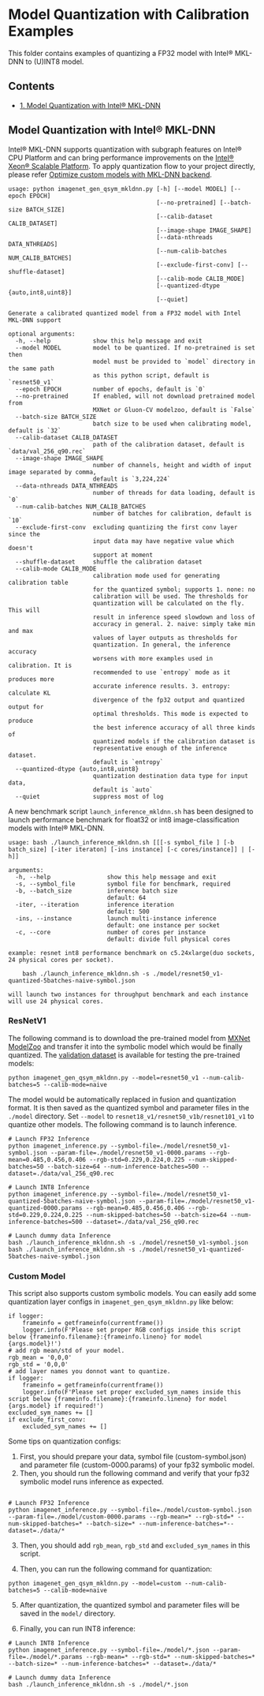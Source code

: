 <!--- Licensed to the Apache Software Foundation (ASF) under one -->
<!--- or more contributor license agreements.  See the NOTICE file -->
<!--- distributed with this work for additional information -->
<!--- regarding copyright ownership.  The ASF licenses this file -->
<!--- to you under the Apache License, Version 2.0 (the -->
<!--- "License"); you may not use this file except in compliance -->
<!--- with the License.  You may obtain a copy of the License at -->
<!--- -->
<!---   http://www.apache.org/licenses/LICENSE-2.0 -->
<!--- -->
<!--- Unless required by applicable law or agreed to in writing, -->
<!--- software distributed under the License is distributed on an -->
<!--- "AS IS" BASIS, WITHOUT WARRANTIES OR CONDITIONS OF ANY -->
<!--- KIND, either express or implied.  See the License for the -->
<!--- specific language governing permissions and limitations -->
<!--- under the License. -->

# Model Quantization with Calibration Examples

This folder contains examples of quantizing a FP32 model with Intel® MKL-DNN to (U)INT8 model.

<h2 id="0">Contents</h2>

* [1. Model Quantization with Intel® MKL-DNN](#1)
<h2 id="1">Model Quantization with Intel® MKL-DNN</h2>

Intel® MKL-DNN supports quantization with subgraph features on Intel® CPU Platform and can bring performance improvements on the [Intel® Xeon® Scalable Platform](https://www.intel.com/content/www/us/en/processors/xeon/scalable/xeon-scalable-platform.html). To apply quantization flow to your project directly, please refer [Optimize custom models with MKL-DNN backend](#TODO(agrygielski)).

```
usage: python imagenet_gen_qsym_mkldnn.py [-h] [--model MODEL] [--epoch EPOCH]
                                          [--no-pretrained] [--batch-size BATCH_SIZE]
                                          [--calib-dataset CALIB_DATASET]
                                          [--image-shape IMAGE_SHAPE]
                                          [--data-nthreads DATA_NTHREADS]
                                          [--num-calib-batches NUM_CALIB_BATCHES]
                                          [--exclude-first-conv] [--shuffle-dataset]
                                          [--calib-mode CALIB_MODE]
                                          [--quantized-dtype {auto,int8,uint8}]
                                          [--quiet]

Generate a calibrated quantized model from a FP32 model with Intel MKL-DNN support

optional arguments:
  -h, --help            show this help message and exit
  --model MODEL         model to be quantized. If no-pretrained is set then
                        model must be provided to `model` directory in the same path
                        as this python script, default is `resnet50_v1`
  --epoch EPOCH         number of epochs, default is `0`
  --no-pretrained       If enabled, will not download pretrained model from
                        MXNet or Gluon-CV modelzoo, default is `False`
  --batch-size BATCH_SIZE
                        batch size to be used when calibrating model, default is `32`
  --calib-dataset CALIB_DATASET
                        path of the calibration dataset, default is `data/val_256_q90.rec`
  --image-shape IMAGE_SHAPE
                        number of channels, height and width of input image separated by comma,
                        default is `3,224,224`
  --data-nthreads DATA_NTHREADS
                        number of threads for data loading, default is `0`
  --num-calib-batches NUM_CALIB_BATCHES
                        number of batches for calibration, default is `10`
  --exclude-first-conv  excluding quantizing the first conv layer since the
                        input data may have negative value which doesn't
                        support at moment
  --shuffle-dataset     shuffle the calibration dataset
  --calib-mode CALIB_MODE
                        calibration mode used for generating calibration table
                        for the quantized symbol; supports 1. none: no
                        calibration will be used. The thresholds for
                        quantization will be calculated on the fly. This will
                        result in inference speed slowdown and loss of
                        accuracy in general. 2. naive: simply take min and max
                        values of layer outputs as thresholds for
                        quantization. In general, the inference accuracy
                        worsens with more examples used in calibration. It is
                        recommended to use `entropy` mode as it produces more
                        accurate inference results. 3. entropy: calculate KL
                        divergence of the fp32 output and quantized output for
                        optimal thresholds. This mode is expected to produce
                        the best inference accuracy of all three kinds of
                        quantized models if the calibration dataset is
                        representative enough of the inference dataset.
                        default is `entropy`
  --quantized-dtype {auto,int8,uint8}
                        quantization destination data type for input data,
                        default is `auto`
  --quiet               suppress most of log
```

A new benchmark script `launch_inference_mkldnn.sh` has been designed to launch performance benchmark for float32 or int8 image-classification models with Intel® MKL-DNN.
```
usage: bash ./launch_inference_mkldnn.sh [[[-s symbol_file ] [-b batch_size] [-iter iteraton] [-ins instance] [-c cores/instance]] | [-h]]

arguments:
  -h, --help                show this help message and exit
  -s, --symbol_file         symbol file for benchmark, required
  -b, --batch_size          inference batch size
                            default: 64
  -iter, --iteration        inference iteration
                            default: 500
  -ins, --instance          launch multi-instance inference
                            default: one instance per socket
  -c, --core                number of cores per instance
                            default: divide full physical cores

example: resnet int8 performance benchmark on c5.24xlarge(duo sockets, 24 physical cores per socket).

    bash ./launch_inference_mkldnn.sh -s ./model/resnet50_v1-quantized-5batches-naive-symbol.json

will launch two instances for throughput benchmark and each instance will use 24 physical cores.
```


<h3 id='3'>ResNetV1</h3>

The following command is to download the pre-trained model from [MXNet ModelZoo](http://data.mxnet.io/models/imagenet/resnet/152-layers/) and transfer it into the symbolic model which would be finally quantized. The [validation dataset](http://data.mxnet.io/data/val_256_q90.rec) is available for testing the pre-trained models:

```
python imagenet_gen_qsym_mkldnn.py --model=resnet50_v1 --num-calib-batches=5 --calib-mode=naive
```

The model would be automatically replaced in fusion and quantization format. It is then saved as the quantized symbol and parameter files in the `./model` directory. Set `--model` to `resnet18_v1/resnet50_v1b/resnet101_v1` to quantize other models. The following command is to launch inference.

```
# Launch FP32 Inference
python imagenet_inference.py --symbol-file=./model/resnet50_v1-symbol.json --param-file=./model/resnet50_v1-0000.params --rgb-mean=0.485,0.456,0.406 --rgb-std=0.229,0.224,0.225 --num-skipped-batches=50 --batch-size=64 --num-inference-batches=500 --dataset=./data/val_256_q90.rec

# Launch INT8 Inference
python imagenet_inference.py --symbol-file=./model/resnet50_v1-quantized-5batches-naive-symbol.json --param-file=./model/resnet50_v1-quantized-0000.params --rgb-mean=0.485,0.456,0.406 --rgb-std=0.229,0.224,0.225 --num-skipped-batches=50 --batch-size=64 --num-inference-batches=500 --dataset=./data/val_256_q90.rec

# Launch dummy data Inference
bash ./launch_inference_mkldnn.sh -s ./model/resnet50_v1-symbol.json
bash ./launch_inference_mkldnn.sh -s ./model/resnet50_v1-quantized-5batches-naive-symbol.json
```

<h3 id='4'>Custom Model</h3>

This script also supports custom symbolic models. You can easily add some quantization layer configs in `imagenet_gen_qsym_mkldnn.py` like below:

```
if logger:
    frameinfo = getframeinfo(currentframe())
    logger.info(F'Please set proper RGB configs inside this script below {frameinfo.filename}:{frameinfo.lineno} for model {args.model}!')
# add rgb mean/std of your model.
rgb_mean = '0,0,0'
rgb_std = '0,0,0'
# add layer names you donnot want to quantize.
if logger:
    frameinfo = getframeinfo(currentframe())
    logger.info(F'Please set proper excluded_sym_names inside this script below {frameinfo.filename}:{frameinfo.lineno} for model {args.model} if required!')
excluded_sym_names += []
if exclude_first_conv:
    excluded_sym_names += []
```

Some tips on quantization configs:

1. First, you should prepare your data, symbol file (custom-symbol.json) and parameter file (custom-0000.params) of your fp32 symbolic model.
2. Then, you should run the following command and verify that your fp32 symbolic model runs inference as expected.

```

# Launch FP32 Inference
python imagenet_inference.py --symbol-file=./model/custom-symbol.json --param-file=./model/custom-0000.params --rgb-mean=* --rgb-std=* --num-skipped-batches=* --batch-size=* --num-inference-batches=*--dataset=./data/*
```

3. Then, you should add `rgb_mean`, `rgb_std` and `excluded_sym_names` in this script.

4. Then, you can run the following command for quantization:

```
python imagenet_gen_qsym_mkldnn.py --model=custom --num-calib-batches=5 --calib-mode=naive
```

5. After quantization, the quantized symbol and parameter files will be saved in the `model/` directory.

6. Finally, you can run INT8 inference:

```
# Launch INT8 Inference
python imagenet_inference.py --symbol-file=./model/*.json --param-file=./model/*.params --rgb-mean=* --rgb-std=* --num-skipped-batches=* --batch-size=* --num-inference-batches=* --dataset=./data/*

# Launch dummy data Inference
bash ./launch_inference_mkldnn.sh -s ./model/*.json
```